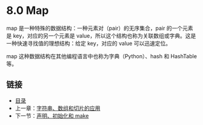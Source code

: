# 8.0 Map

map 是一种特殊的数据结构：一种元素对（pair）的无序集合，pair 的一个元素是 key，对应的另一个元素是 value，所以这个结构也称为关联数组或字典。这是一种快速寻找值的理想结构：给定 key，对应的 value 可以迅速定位。

map 这种数据结构在其他编程语言中也称为字典（Python）、hash 和 HashTable 等。

## 链接

- [目录](directory.md)
- 上一章：[字符串、数组和切片的应用](07.6.md)
- 下一节：[声明、初始化和 make](08.1.md)
